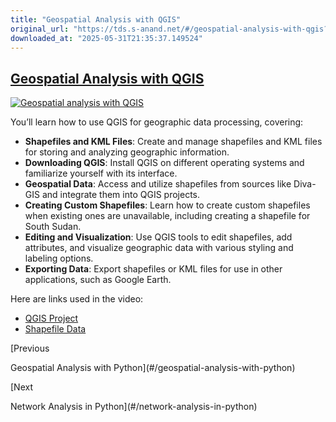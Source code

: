 ```yaml
---
title: "Geospatial Analysis with QGIS"
original_url: "https://tds.s-anand.net/#/geospatial-analysis-with-qgis?id=geospatial-analysis-with-qgis"
downloaded_at: "2025-05-31T21:35:37.149524"
---
```


[Geospatial Analysis with QGIS](#/geospatial-analysis-with-qgis?id=geospatial-analysis-with-qgis)
-------------------------------------------------------------------------------------------------

[![Geospatial analysis with QGIS](https://i.ytimg.com/vi_webp/tJhehs0o-ik/sddefault.webp)](https://youtu.be/tJhehs0o-ik)

You’ll learn how to use QGIS for geographic data processing, covering:

* **Shapefiles and KML Files**: Create and manage shapefiles and KML files for storing and analyzing geographic information.
* **Downloading QGIS**: Install QGIS on different operating systems and familiarize yourself with its interface.
* **Geospatial Data**: Access and utilize shapefiles from sources like Diva-GIS and integrate them into QGIS projects.
* **Creating Custom Shapefiles**: Learn how to create custom shapefiles when existing ones are unavailable, including creating a shapefile for South Sudan.
* **Editing and Visualization**: Use QGIS tools to edit shapefiles, add attributes, and visualize geographic data with various styling and labeling options.
* **Exporting Data**: Export shapefiles or KML files for use in other applications, such as Google Earth.

Here are links used in the video:

* [QGIS Project](https://www.qgis.org/en/site/)
* [Shapefile Data](https://www.diva-gis.org/gdata)

[Previous

Geospatial Analysis with Python](#/geospatial-analysis-with-python)

[Next

Network Analysis in Python](#/network-analysis-in-python)